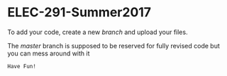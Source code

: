 # ELEC-291-Summer2017

To add your code, create a new *branch* and upload your files. 

The *master* branch is supposed to be reserved for fully revised code but you can mess around with it

`Have Fun!`
